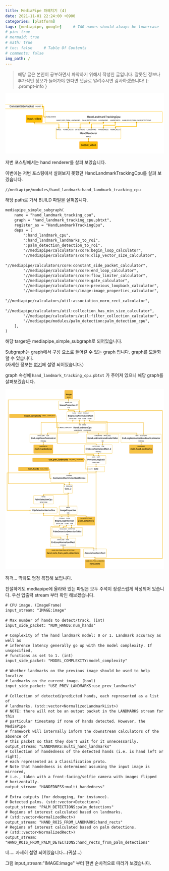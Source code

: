 ```yaml
---
title: MediaPipe 파헤치기 (4)
date: 2021-11-01 22:24:00 +0900
categories: [platform]
tags: [mediapipe, google]     # TAG names should always be lowercase
# pin: true
# mermaid: true
# math: true
# toc: false     # Table Of Contents
# comments: false 
img_path: /
---
```


> 해당 글은 본인이 공부하면서 파악하기 위해서 작성한 글입니다.
잘못된 정보나 추가적인 정보가 들어가야 한다면 댓글로 알려주시면 감사하겠습니다!
{: .prompt-info }   

![Alt text](assets/img/posts/mediapipe-6.png)


저번 포스팅에서는 hand renderer를 살펴 보았습니다.

이번에는 저번 포스팅에서 살펴보지 못했던 HandLandmarkTrackingCpu를 살펴 보겠습니다.

`//mediapipe/modules/hand_landmark:hand_landmark_tracking_cpu`

해당 path로 가서 BUILD 파일을 살펴봅니다.


~~~
mediapipe_simple_subgraph(
    name = "hand_landmark_tracking_cpu",
    graph = "hand_landmark_tracking_cpu.pbtxt",
    register_as = "HandLandmarkTrackingCpu",
    deps = [
        ":hand_landmark_cpu",
        ":hand_landmark_landmarks_to_roi",
        ":palm_detection_detection_to_roi",
        "//mediapipe/calculators/core:begin_loop_calculator",
        "//mediapipe/calculators/core:clip_vector_size_calculator",
        "//mediapipe/calculators/core:constant_side_packet_calculator",
        "//mediapipe/calculators/core:end_loop_calculator",
        "//mediapipe/calculators/core:flow_limiter_calculator",
        "//mediapipe/calculators/core:gate_calculator",
        "//mediapipe/calculators/core:previous_loopback_calculator",
        "//mediapipe/calculators/image:image_properties_calculator",
        "//mediapipe/calculators/util:association_norm_rect_calculator",
        "//mediapipe/calculators/util:collection_has_min_size_calculator",
        "//mediapipe/calculators/util:filter_collection_calculator",
        "//mediapipe/modules/palm_detection:palm_detection_cpu",
    ],
)
~~~

해당 target은 mediapipe_simple_subgraph로 되어있습니다.   

Subgraph는 graph에서 구성 요소로 들어갈 수 있는 graph 입니다. graph를 모듈화 할 수 있습니다.    
(자세한 정보는 [여기](https://google.github.io/mediapipe/framework_concepts/graphs.html#subgraph)에 설명 되어있습니다.)

graph 속성에 `hand_landmark_tracking_cpu.pbtxt` 가 주어져 있으니 해당 graph를 살펴보겠습니다.

![Alt text](assets/img/posts/mediapipe-7.png)

허걱... 딱봐도 엄청 복잡해 보입니다.   

친절하게도 mediapipe에 올라와 있는 파일은 모두 주석이 정성스럽게 작성되어 있습니다.
우선 입출력 stream 부터 확인 해보겠습니다.

~~~
# CPU image. (ImageFrame)
input_stream: "IMAGE:image"
 
# Max number of hands to detect/track. (int)
input_side_packet: "NUM_HANDS:num_hands"
 
# Complexity of the hand landmark model: 0 or 1. Landmark accuracy as well as
# inference latency generally go up with the model complexity. If unspecified,
# functions as set to 1. (int)
input_side_packet: "MODEL_COMPLEXITY:model_complexity"
 
# Whether landmarks on the previous image should be used to help localize
# landmarks on the current image. (bool)
input_side_packet: "USE_PREV_LANDMARKS:use_prev_landmarks"
 
# Collection of detected/predicted hands, each represented as a list of
# landmarks. (std::vector<NormalizedLandmarkList>)
# NOTE: there will not be an output packet in the LANDMARKS stream for this
# particular timestamp if none of hands detected. However, the MediaPipe
# framework will internally inform the downstream calculators of the absence of
# this packet so that they don't wait for it unnecessarily.
output_stream: "LANDMARKS:multi_hand_landmarks"
# Collection of handedness of the detected hands (i.e. is hand left or right),
# each represented as a Classification proto.
# Note that handedness is determined assuming the input image is mirrored,
# i.e., taken with a front-facing/selfie camera with images flipped
# horizontally.
output_stream: "HANDEDNESS:multi_handedness"
 
# Extra outputs (for debugging, for instance).
# Detected palms. (std::vector<Detection>)
output_stream: "PALM_DETECTIONS:palm_detections"
# Regions of interest calculated based on landmarks.
# (std::vector<NormalizedRect>)
output_stream: "HAND_ROIS_FROM_LANDMARKS:hand_rects"
# Regions of interest calculated based on palm detections.
# (std::vector<NormalizedRect>)
output_stream: "HAND_ROIS_FROM_PALM_DETECTIONS:hand_rects_from_palm_detections"
~~~


네.... 자세히 설명 되어있습니다...(귀찮...)   

그럼 input_stream:"IMAGE:image" 부터 한번 순차적으로 따라가 보겠습니다.
